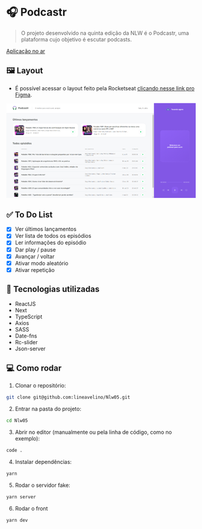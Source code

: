 # 🎧 Podcastr

> O projeto desenvolvido na quinta edição da NLW é o Podcastr, uma plataforma cujo objetivo é escutar podcasts.

[Aplicação no ar](https://nlw-05-gm2o3y6u6-lineavelino.vercel.app/)

## **🖼️ Layout**

- É possível acessar o layout feito pela Rocketseat [clicando nesse link pro Figma](https://www.figma.com/file/cQtKXApFKUMFR0pOOSpVOb).

![Screenshot](.github/Screenshot.png)

## ✅ To Do List

- [x] Ver últimos lançamentos
- [x] Ver lista de todos os episódios
- [x] Ler informações do episódio
- [x] Dar play / pause
- [x] Avançar / voltar
- [x] Ativar modo aleatório
- [x] Ativar repetição

## 🚀 Tecnologias utilizadas

- ReactJS
- Next
- TypeScript
- Axios
- SASS
- Date-fns
- Rc-slider
- Json-server

## 💻 Como rodar

1. Clonar o repositório:

```bash
git clone git@github.com:lineavelino/Nlw05.git
```

2. Entrar na pasta do projeto:

```bash
cd Nlw05
```

3. Abrir no editor (manualmente ou pela linha de código, como no exemplo):

```bash
code .
```

4. Instalar dependências:

```bash
yarn
```

5. Rodar o servidor fake:

```bash
yarn server
```

6. Rodar o front

```bash
yarn dev
```
